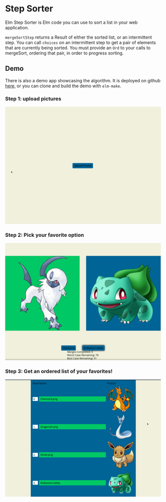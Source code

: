 # Step Sorter

Elm Step Sorter is Elm code you can use to sort a list in your web application.


`mergeSortStep` returns a Result of either the sorted list, or an intermittent step. You can call `choices` on an intermittent step to get a pair of elements that are currently being sorted. You must provide an `Ord` to your calls to mergeSort, ordering that pair, in order to progress sorting.

## Demo
There is also a demo app showcasing the algorithm. It is deployed on github [here](https://ampheul.github.io/elm-step-sorter/), or you can clone and build the demo with `elm-make`.

### Step 1: upload pictures
![](pic1.png)

### Step 2: Pick your favorite option
![](pic2.png)

### Step 3: Get an ordered list of your favorites!
![](pic3.png)